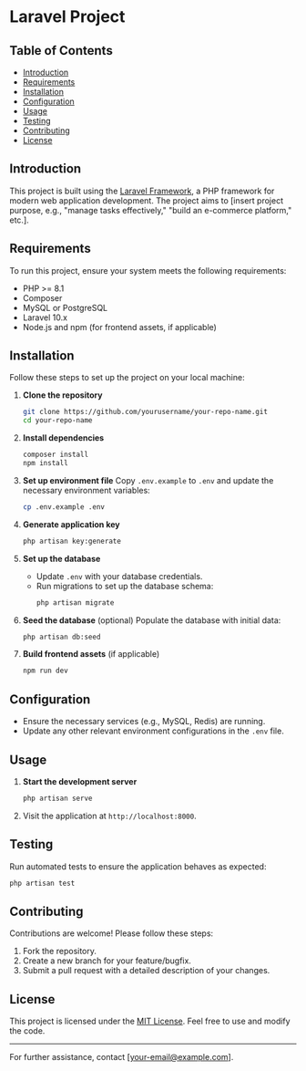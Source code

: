 
# Laravel Project

## Table of Contents
- [Introduction](#introduction)
- [Requirements](#requirements)
- [Installation](#installation)
- [Configuration](#configuration)
- [Usage](#usage)
- [Testing](#testing)
- [Contributing](#contributing)
- [License](#license)

## Introduction
This project is built using the [Laravel Framework](https://laravel.com/), a PHP framework for modern web application development. The project aims to [insert project purpose, e.g., "manage tasks effectively," "build an e-commerce platform," etc.].

## Requirements
To run this project, ensure your system meets the following requirements:
- PHP >= 8.1
- Composer
- MySQL or PostgreSQL
- Laravel 10.x
- Node.js and npm (for frontend assets, if applicable)

## Installation
Follow these steps to set up the project on your local machine:

1. **Clone the repository**
   ```bash
   git clone https://github.com/yourusername/your-repo-name.git
   cd your-repo-name
   ```

2. **Install dependencies**
   ```bash
   composer install
   npm install
   ```

3. **Set up environment file**
   Copy `.env.example` to `.env` and update the necessary environment variables:
   ```bash
   cp .env.example .env
   ```

4. **Generate application key**
   ```bash
   php artisan key:generate
   ```

5. **Set up the database**
   - Update `.env` with your database credentials.
   - Run migrations to set up the database schema:
     ```bash
     php artisan migrate
     ```

6. **Seed the database** (optional)
   Populate the database with initial data:
   ```bash
   php artisan db:seed
   ```

7. **Build frontend assets** (if applicable)
   ```bash
   npm run dev
   ```

## Configuration
- Ensure the necessary services (e.g., MySQL, Redis) are running.
- Update any other relevant environment configurations in the `.env` file.

## Usage
1. **Start the development server**
   ```bash
   php artisan serve
   ```
2. Visit the application at `http://localhost:8000`.

## Testing
Run automated tests to ensure the application behaves as expected:
```bash
php artisan test
```

## Contributing
Contributions are welcome! Please follow these steps:
1. Fork the repository.
2. Create a new branch for your feature/bugfix.
3. Submit a pull request with a detailed description of your changes.

## License
This project is licensed under the [MIT License](LICENSE). Feel free to use and modify the code.

---

For further assistance, contact [your-email@example.com].
